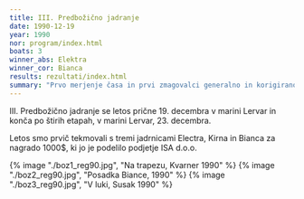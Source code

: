 ```yaml
---
title: III. Predbožično jadranje
date: 1990-12-19
year: 1990
nor: program/index.html
boats: 3
winner_abs: Elektra
winner_cor: Bianca
results: rezultati/index.html
summary: "Prvo merjenje časa in prvi zmagovalci generalno in korigirano."
---
```


III. Predbožično jadranje se letos prične 19. decembra v marini Lervar in konča po štirih etapah, v marini Lervar, 23. decembra.

Letos smo prvič tekmovali s tremi jadrnicami Electra, Kirna in Bianca za nagrado 1000$, ki jo je podelilo podjetje ISA d.o.o.

{% image "./boz1_reg90.jpg", "Na trapezu, Kvarner 1990" %}
{% image "./boz2_reg90.jpg", "Posadka Biance, 1990" %}
{% image "./boz3_reg90.jpg", "V luki, Susak 1990" %}
